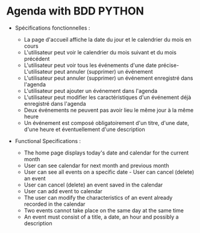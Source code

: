 # Agenda with BDD PYTHON

* Spécifications fonctionnelles :
    * La page d'accueil affiche la date du jour et le calendrier du mois en cours
    * L'utilisateur peut voir le calendrier du mois suivant et du mois précédent
    * L'utilisateur peut voir tous les événements d'une date précise- L'utilisateur peut annuler (supprimer) un événement
    * L'utilisateur peut annuler (supprimer) un événement enregistré dans l'agenda
    * L'utilisateur peut ajouter un événement dans l'agenda
    * L'utilisateur peut modifier les caractéristiques d'un événement déjà enregistré dans l'agenda
    * Deux événements ne peuvent pas avoir lieu le même jour à la même heure
    * Un événement est composé obligatoirement d'un titre, d'une date, d'une heure et éventuellement d'une description

* Functional Specifications :
    * The home page displays today's date and calendar for the current month
    * User can see calendar for next month and previous month
    * User can see all events on a specific date - User can cancel (delete) an event
    * User can cancel (delete) an event saved in the calendar
    * User can add event to calendar
    * The user can modify the characteristics of an event already recorded in the calendar
    * Two events cannot take place on the same day at the same time
    * An event must consist of a title, a date, an hour and possibly a description

